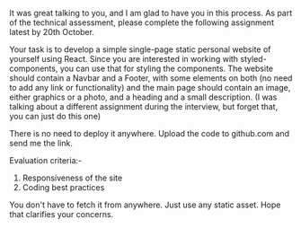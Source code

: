 It was great talking to you, and I am glad to have you in this process. As part of the technical assessment, please complete the following assignment latest by 20th October.

Your task is to develop a simple single-page static personal website of yourself using React. Since you are interested in working with styled-components, you can use that for styling the components. The website should contain a Navbar and a Footer, with some elements on both (no need to add any link or functionality) and the main page should contain an image, either graphics or a photo, and a heading and a small description. (I was talking about a different assignment during the interview, but forget that, you can just do this one)

There is no need to deploy it anywhere. Upload the code to github.com and send me the link.

Evaluation criteria:-

1. Responsiveness of the site
2. Coding best practices

You don't have to fetch it from anywhere. Just use any static asset. Hope that clarifies your concerns.

